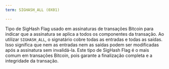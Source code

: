 ```yaml
---
term: SIGHASH_ALL (0X01)

---
```

Tipo de SigHash Flag usado em assinaturas de transações Bitcoin para indicar que a assinatura se aplica a todos os componentes da transação. Ao utilizar `SIGHASH_ALL`, o signatário cobre todas as entradas e todas as saídas. Isso significa que nem as entradas nem as saídas podem ser modificadas após a assinatura sem invalidá-la. Este tipo de SigHash Flag é o mais comum em transações Bitcoin, pois garante a finalização completa e a integridade da transação.